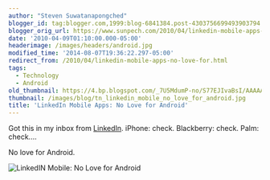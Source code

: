 ```yaml
---
author: "Steven Suwatanapongched"
blogger_id: tag:blogger.com,1999:blog-6841384.post-4303756699493903794
blogger_orig_url: https://www.sunpech.com/2010/04/linkedin-mobile-apps-no-love-for.html
date: '2010-04-09T01:10:00.000-05:00'
headerimage: /images/headers/android.jpg
modified_time: '2014-08-07T19:36:22.297-05:00'
redirect_from: /2010/04/linkedin-mobile-apps-no-love-for.html
tags:
  - Technology
  - Android
old_thumbnail: https://4.bp.blogspot.com/_7U5MdumP-no/S77EJIvaBsI/AAAAAAAAOIw/9EPHSPihs2s/s800/linkedin_mobile_no_love_for_android.png
thumbnail: /images/blog/tn_linkedin_mobile_no_love_for_android.jpg
title: 'LinkedIn Mobile Apps: No Love for Android'
---
```



Got this in my inbox from [LinkedIn](https://www.linkedin.com/).  iPhone: check.  Blackberry: check.  Palm: check....

No love for Android.

![LinkedIN Mobile: No Love for Android](/images/blog/linkedin_mobile_no_love_for_android.png)